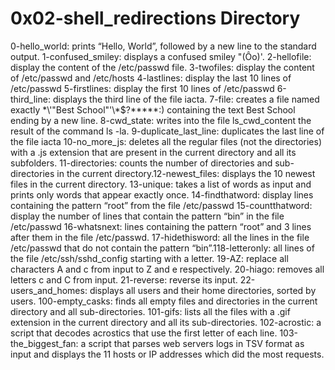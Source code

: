 # 0x02-shell_redirections Directory
0-hello_world: prints “Hello, World”, followed by a new line to the standard output.
1-confused_smiley: displays a confused smiley "(Ôo)'.
2-hellofile: display the content of the /etc/passwd file.
3-twofiles: display the content of /etc/passwd and /etc/hosts
4-lastlines: display the last 10 lines of /etc/passwd
5-firstlines: display the first 10 lines of /etc/passwd
6-third_line: displays the third line of the file iacta.
7-file: creates a file named exactly \*\\'"Best School"\'\\*$\?\*\*\*\*\*:) containing the text Best School ending by a new line.
8-cwd_state: writes into the file ls_cwd_content the result of the command ls -la.
9-duplicate_last_line: duplicates the last line of the file iacta
10-no_more_js: deletes all the regular files (not the directories) with a .js extension that are present in the current directory and all its subfolders.
11-directories: counts the number of directories and sub-directories in the current directory.12-newest_files: displays the 10 newest files in the current directory.
13-unique: takes a list of words as input and prints only words that appear exactly once.
14-findthatword: display lines containing the pattern “root” from the file /etc/passwd
15-countthatword: display the number of lines that contain the pattern “bin” in the file /etc/passwd
16-whatsnext:  lines containing the pattern “root” and 3 lines after them in the file /etc/passwd.
17-hidethisword: all the lines in the file /etc/passwd that do not contain the pattern “bin”.118-letteronly: all lines of the file /etc/ssh/sshd_config starting with a letter.
19-AZ: replace all characters A and c from input to Z and e respectively.
20-hiago: removes all letters c and C from input.
21-reverse: reverse its input.
22-users_and_homes:  displays all users and their home directories, sorted by users.
100-empty_casks:  finds all empty files and directories in the current directory and all sub-directories.
101-gifs:  lists all the files with a .gif extension in the current directory and all its sub-directories.
102-acrostic: a script that decodes acrostics that use the first letter of each line.
103-the_biggest_fan: a script that parses web servers logs in TSV format as input and displays the 11 hosts or IP addresses which did the most requests.

